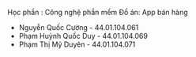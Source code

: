 Học phần : Công nghệ phần mềm
Đồ án: App bán hàng
+ Nguyễn Quốc Cường - 44.01.104.061
+ Phạm Huỳnh Quốc Duy - 44.01.104.069
+ Phạm Thị Mỹ Duyên - 44.01.104.071
